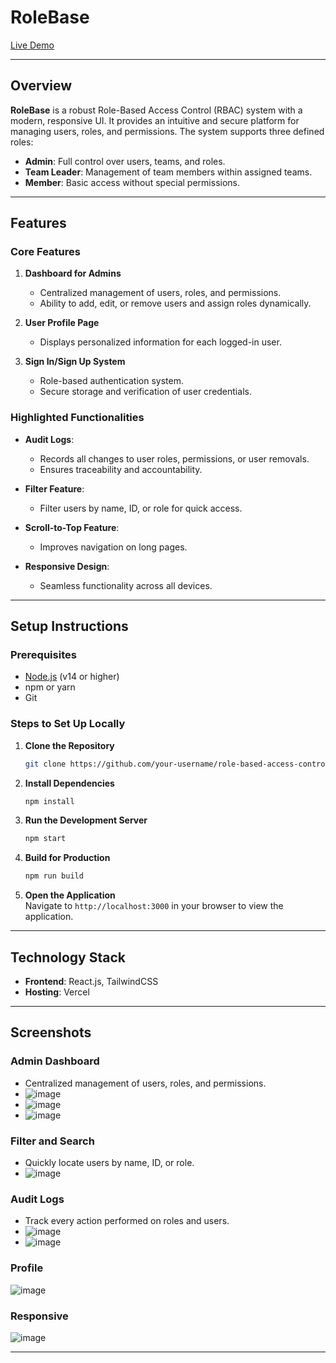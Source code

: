 
# **RoleBase**  
[Live Demo](https://role-base.vercel.app/)

---

## **Overview**  
**RoleBase** is a robust Role-Based Access Control (RBAC) system with a modern, responsive UI. It provides an intuitive and secure platform for managing users, roles, and permissions. The system supports three defined roles:  

- **Admin**: Full control over users, teams, and roles.  
- **Team Leader**: Management of team members within assigned teams.  
- **Member**: Basic access without special permissions.  

---

## **Features**  

### **Core Features**
1. **Dashboard for Admins**  
   - Centralized management of users, roles, and permissions.  
   - Ability to add, edit, or remove users and assign roles dynamically.  

2. **User Profile Page**  
   - Displays personalized information for each logged-in user.  

3. **Sign In/Sign Up System**  
   - Role-based authentication system.  
   - Secure storage and verification of user credentials.  

### **Highlighted Functionalities**  
- **Audit Logs**:  
  - Records all changes to user roles, permissions, or user removals.  
  - Ensures traceability and accountability.  

- **Filter Feature**:  
  - Filter users by name, ID, or role for quick access.  

- **Scroll-to-Top Feature**:  
  - Improves navigation on long pages.  

- **Responsive Design**:  
  - Seamless functionality across all devices.  

---

## **Setup Instructions**  

### **Prerequisites**  
- [Node.js](https://nodejs.org) (v14 or higher)  
- npm or yarn  
- Git  

### **Steps to Set Up Locally**  

1. **Clone the Repository**  
   ```bash
   git clone https://github.com/your-username/role-based-access-control.git
   ```  

2. **Install Dependencies**  
   ```bash
   npm install
   ```  

3. **Run the Development Server**  
   ```bash
   npm start
   ```  

4. **Build for Production**  
   ```bash
   npm run build
   ```  

5. **Open the Application**  
   Navigate to `http://localhost:3000` in your browser to view the application.  

---

## **Technology Stack**  

- **Frontend**: React.js, TailwindCSS  
- **Hosting**: Vercel  

---

## **Screenshots**  

### **Admin Dashboard**  
- Centralized management of users, roles, and permissions.
- ![image](https://github.com/user-attachments/assets/62f10143-58fa-42b4-bca0-d3b555d5e989)
- ![image](https://github.com/user-attachments/assets/8489d6a0-e873-47eb-887c-1c940c838b10)
- ![image](https://github.com/user-attachments/assets/27b3685e-e33c-4030-bd1b-a18f7ba5d6db)


### **Filter and Search**  
- Quickly locate users by name, ID, or role.
- ![image](https://github.com/user-attachments/assets/8c42de1a-0f87-4ad3-b229-7073607e6898)
  

### **Audit Logs**  
- Track every action performed on roles and users.
- ![image](https://github.com/user-attachments/assets/ea1af8b2-a035-4fcb-b0b3-2891c6fc5e05)
- ![image](https://github.com/user-attachments/assets/7feec897-5d2c-4d0a-b77e-1b30cac27f7a)

### **Profile**
![image](https://github.com/user-attachments/assets/5453949c-1967-4d05-84ac-4d7b4e546d89)

### **Responsive**
![image](https://github.com/user-attachments/assets/1645b82f-1cb4-4569-ad60-d802f229a14c)


---

